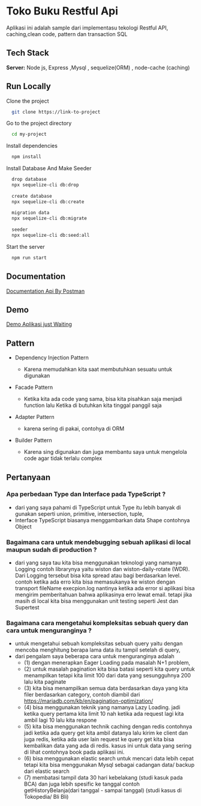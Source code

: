 
# Toko Buku Restful Api

Aplikasi ini adalah sample dari implementasu tekologi Restful API, caching,clean code, pattern dan transaction SQL
 


## Tech Stack

**Server:** Node js, Express ,Mysql , sequelize(ORM) , node-cache (caching)


## Run Locally

Clone the project

```bash
  git clone https://link-to-project
```

Go to the project directory

```bash
  cd my-project
```

Install dependencies

```bash
  npm install
```

Install Database And Make Seeder

```bash
  drop database
  npx sequelize-cli db:drop 
  
  create database
  npx sequelize-cli db:create 
  
  migration data
  npx sequelize-cli db:migrate 
  
  seeder
  npx sequelize-cli db:seed:all 
```

Start the server

```bash
  npm run start
```


## Documentation

[Documentation Api By Postman](https://documenter.getpostman.com/view/9008466/VUxRP6Lf)


## Demo

[Demo Aplikasi just Waiting](https://linktodocumentation)


## Pattern

- Dependency Injection Pattern
  - Karena memudahkan kita saat membutuhkan sesuatu untuk digunakan

- Facade Pattern
  - Ketika kita ada code yang sama, bisa kita pisahkan saja menjadi function lalu Ketika di butuhkan kita tinggal panggil saja

- Adapter Pattern
  - karena sering di pakai, contohya di ORM

- Builder Pattern
  - Karena sing digunakan dan juga membantu saya untuk mengelola code agar tidak terlalu complex


## Pertanyaan

### Apa perbedaan Type dan Interface pada TypeScript ?
 - dari yang saya pahami di TypeScript untuk Type itu lebih banyak di gunakan seperti union, primitive, intersection, tuple,
 - Interface TypeScript biasanya menggambarkan data Shape contohnya Object

### Bagaimana cara untuk mendebugging sebuah aplikasi di local maupun sudah di production ?
 - dari yang saya tau kita bisa menggunakan teknologi yang namanya Logging contoh librarynya yaitu wiston dan wiston-daily-rotate (WDR). Dari Logging tersebut bisa kita spread atau bagi berdasarkan level. contoh ketika ada erro kita bisa memasukanya ke wiston dengan transport fileName execpion.log nantinya ketika ada error si aplikasi bisa mengirim pemberitahuan bahwa aplikasinya erro lewat email. tetapi jika masih di local kita bisa menggunakan unit testing seperti Jest dan Supertest

### Bagaimana cara mengetahui kompleksitas sebuah query dan cara untuk menguranginya ?
 - untuk mengetahui sebuah kompleksitas sebuah query yaitu dengan mencoba menghitung berapa lama data itu tampil setelah di query,
 - dari pengalam saya beberapa cara untuk menguranginya adalah 
   - (1) dengan menerapkan Eager Loading pada masalah N+1 problem,
   - (2) untuk masalah pagination kita bisa batasi seperti kita query untuk menampilkan tetapi kita limit 100 dari data yang sesungguhnya 200 lalu kita paginate
   - (3) kita bisa menampilkan semua data berdasarkan daya yang kita filer berdasarkan category, contoh diambil dari https://mariadb.com/kb/en/pagination-optimization/
   - (4) bisa menggunakan teknik yang namanya Lazy Loading. jadi ketika query pertama kita limit 10 nah ketika ada request lagi  kita ambil lagi 10 lalu kita respone
   - (5) kita bisa menggunakan technik caching dengan redis contohnya jadi ketika ada query get kita ambil datanya lalu kirim ke client dan juga redis, ketika ada user lain request ke query get kita bisa kembalikan data yang ada di redis. kasus ini untuk data yang sering di lihat contohnya book pada aplikasi ini.
   - (6) bisa menggunakan elastic search untuk mencari data lebih cepat tetapi kita bisa menggunakan Mysql sebagai cadangan data/ backup dari elastic search
   - (7) membatasi tampil data 30 hari kebelakang (studi kasuk pada BCA) dan juga lebih spesific ke tanggal contoh getHistoryBelanja(dari tanggal - sampai tanggal) (studi kasus di Tokopedia/ Bli Bli)

